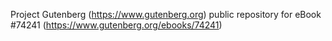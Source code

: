Project Gutenberg (https://www.gutenberg.org) public repository for eBook #74241 (https://www.gutenberg.org/ebooks/74241)
